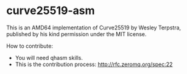 curve25519-asm
==============

This is an AMD64 implementation of Curve25519 by Wesley Terpstra, published by his kind permission under the MIT license.

How to contribute:

* You will need qhasm skills.
* This is the contribution process: http://rfc.zeromq.org/spec:22


